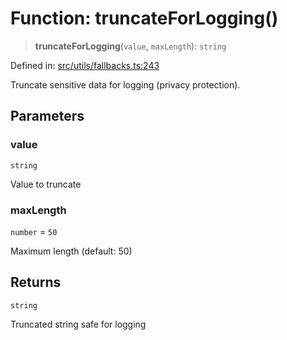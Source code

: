 # Function: truncateForLogging()

> **truncateForLogging**(`value`, `maxLength`): `string`

Defined in: [src/utils/fallbacks.ts:243](https://github.com/Nick2bad4u/Uptime-Watcher/blob/8a1973382d5fe14c52996ecda381894eb7ecd4a6/src/utils/fallbacks.ts#L243)

Truncate sensitive data for logging (privacy protection).

## Parameters

### value

`string`

Value to truncate

### maxLength

`number` = `50`

Maximum length (default: 50)

## Returns

`string`

Truncated string safe for logging
